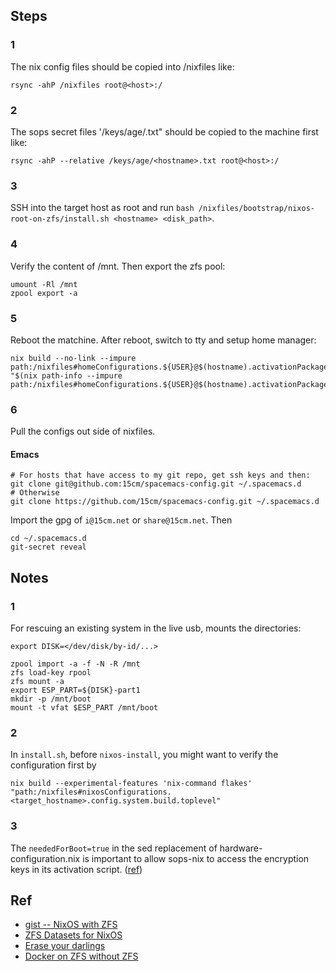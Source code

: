 ## Steps
### 1
The nix config files should be copied into /nixfiles like:
```
rsync -ahP /nixfiles root@<host>:/
```

### 2
The sops secret files '/keys/age/<hostname>.txt" should be copied to the machine first like:
```
rsync -ahP --relative /keys/age/<hostname>.txt root@<host>:/
```

### 3
SSH into the target host as root and run `bash /nixfiles/bootstrap/nixos-root-on-zfs/install.sh <hostname> <disk_path>`.

### 4
Verify the content of /mnt. Then export the zfs pool:
```
umount -Rl /mnt
zpool export -a
```

### 5
Reboot the matchine. After reboot, switch to tty and setup home manager:
```
nix build --no-link --impure path:/nixfiles#homeConfigurations.${USER}@$(hostname).activationPackage
"$(nix path-info --impure path:/nixfiles#homeConfigurations.${USER}@$(hostname).activationPackage)"/activate
```

### 6
Pull the configs out side of nixfiles.

#### Emacs
```
# For hosts that have access to my git repo, get ssh keys and then:
git clone git@github.com:15cm/spacemacs-config.git ~/.spacemacs.d
# Otherwise
git clone https://github.com/15cm/spacemacs-config.git ~/.spacemacs.d
```

Import the gpg of `i@15cm.net` or `share@15cm.net`. Then
```
cd ~/.spacemacs.d
git-secret reveal
```

## Notes
### 1
For rescuing an existing system in the live usb, mounts the directories:
```
export DISK=</dev/disk/by-id/...>

zpool import -a -f -N -R /mnt
zfs load-key rpool
zfs mount -a
export ESP_PART=${DISK}-part1
mkdir -p /mnt/boot
mount -t vfat $ESP_PART /mnt/boot
```

### 2
In `install.sh`, before `nixos-install`, you might want to verify the configuration first by
```
nix build --experimental-features 'nix-command flakes' "path:/nixfiles#nixosConfigurations.<target_hostname>.config.system.build.toplevel"
```

### 3
The `neededForBoot=true` in the sed replacement of hardware-configuration.nix is important to allow sops-nix to access the encryption keys in its activation script. ([ref](https://github.com/Mic92/sops-nix/issues/24))


## Ref
- [gist -- NixOS with ZFS](https://gist.github.com/lucasvo/35e0745b72dd384dcb9b9ee5bae5fecb)
- [ZFS Datasets for NixOS](https://grahamc.com/blog/nixos-on-zfs)
- [Erase your darlings ](https://grahamc.com/blog/erase-your-darlings)
- [Docker on ZFS without ZFS](https://www.dominicdoty.com/2020/10/24/dockeronzvol.html)
